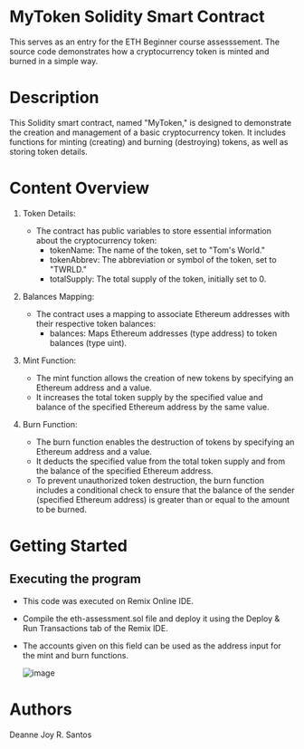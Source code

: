 # MyToken Solidity Smart Contract
 This serves as an entry for the ETH Beginner course assesssement. The source code demonstrates how a cryptocurrency token is minted and burned in a simple way.

# Description
This Solidity smart contract, named "MyToken," is designed to demonstrate the creation and management of a basic cryptocurrency token. It includes functions for minting (creating) and burning (destroying) tokens, as well as storing token details.

# Content Overview
1. Token Details:
    - The contract has public variables to store essential information about the cryptocurrency token:
        - tokenName: The name of the token, set to "Tom's World."
        - tokenAbbrev: The abbreviation or symbol of the token, set to "TWRLD."
        - totalSupply: The total supply of the token, initially set to 0.

2. Balances Mapping:
    - The contract uses a mapping to associate Ethereum addresses with their respective token balances:
        - balances: Maps Ethereum addresses (type address) to token balances (type uint).

3. Mint Function:
    - The mint function allows the creation of new tokens by specifying an Ethereum address and a value.
    - It increases the total token supply by the specified value and balance of the specified Ethereum address by the same value.

4. Burn Function:
    - The burn function enables the destruction of tokens by specifying an Ethereum address and a value.
    - It deducts the specified value from the total token supply and from the balance of the specified Ethereum address.
    - To prevent unauthorized token destruction, the burn function includes a conditional check to ensure that the balance of the sender (specified Ethereum address) is greater than or equal to the amount to be burned.

# Getting Started
## Executing the program
- This code was executed on Remix Online IDE.
- Compile the eth-assessment.sol file and deploy it using the Deploy & Run Transactions tab of the Remix IDE.
- The accounts given on this field can be used as the address input for the mint and burn functions.

  ![image](https://github.com/butterfree-cup/ETH-assesssment/assets/113696831/9afd23e1-3649-48b0-8f73-057a7fe47eda)

# Authors
Deanne Joy R. Santos

